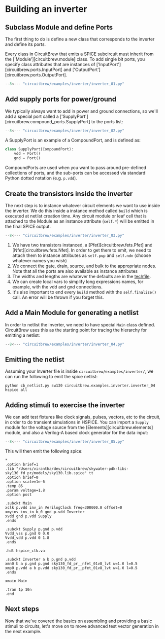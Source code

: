 # Building an inverter

## Subclass Module and define Ports
The first thing to do is define a new class that corresponds to the inverter and
define its ports.

Every class in CircuitBrew that emits a SPICE subcircuit must inherit from the
['Module'][circuitbrew.module] class.  To add single bit ports, you specify
class attributes that are instances of
['InputPort'][circuitbrew.ports.InputPort] and
['OutputPort'][circuitbrew.ports.OutputPort].

``` py linenums="1" title='inverter_01.py'
--8<--- "circuitbrew/examples/inverter/inverter_01.py"
```

## Add supply ports for power/ground
We typically always want to add in power and ground connections, so we'll add
a special port called a ['SupplyPort'][circuitbrew.compound_ports.SupplyPort] to 
the ports list:

``` py linenums="1" title='inverter_02.py'
--8<--- "circuitbrew/examples/inverter/inverter_02.py"
```

A SupplyPort is an example of a CompoundPort, and is defined as:

``` py
class SupplyPort(CompoundPort):
    vdd = Port()
    gnd = Port()
```
CompoundPorts are used when you want to pass around pre-defined collections of ports,
and the sub-ports can be accessed via standard Python dotted notation (e.g. `p.vdd`).

## Create the transistors inside the inverter
The next step is to instance whatever circuit elements we want to use inside the inverter.
We do this inside a instance method called `build` which is executed at netlist creation time.
Any circuit module or leaf cell that is attached to the Module as an instance
attribute (`self.*`) will be emitted in the final SPICE output. 

``` py linenums="1" title='inverter_03.py'
--8<--- "circuitbrew/examples/inverter/inverter_03.py"
```

1. We have two transistors instanced, a [Pfet][circuitbrew.fets.Pfet] and
[Nfet][circuitbrew.fets.Nfet].  In order to get them to emit, we need to attach them 
to instance attributes as `self.pup` and `self.ndn` (choose whatever names you wish)
2. We connect the gate, drain, source, and bulk to the appropriate
nodes. Note that all the ports are also available as instance attributes 
3. The widths and lengths are whatever the defaults are in the
[techfile](../techfiles.md).
4. We can create local vars to simplify long expressions names, for example, with the vdd and gnd connections.  
5. It's also important to end every `build` method with the `self.finalize()` call.  An
error will be thrown if you forget this.

## Add a Main Module for generating a netlist
In order to netlist the inverter, we need to have special `Main` class defined.  CircuitBrew
uses this as the starting point for tracing the hierarchy for emitting a netlist:

``` py linenums="1" title='inverter_04.py'
--8<--- "circuitbrew/examples/inverter/inverter_04.py"
```

## Emitting the netlist
Assuming your Inverter file is inside `circuitbrew/examples/inverter/`, we can 
run the following to emit the spice netlist:

```
python cb_netlist.py sw130 circuitbrew.examples.inverter.inverter_04 hspice all
```

## Adding stimuli to exercise the inverter
We can add test fixtures like clock signals, pulses, vectors, etc to the circuit, 
in order to do transient simulations in HSPICE.  You can import a `Supply` module for the
voltage source from the [Elements][circuitbrew.elements] module, and also a Verilog-A based
clock generator for the data input:

``` py linenums="1" title='inverter_05.py'
--8<--- "circuitbrew/examples/inverter/inverter_05.py"
```

This will then emit the following spice:

``` spice
*
.option brief=1
.lib "/Users/virantha/dev/circuitbrew/skywater-pdk-libs-sky130_fd_pr/models/sky130.lib.spice" tt
.option brief=0
.option scale=1e-6
.temp 85
.param voltage=1.8
.option post

.subckt Main 
xclk p.vdd inv_in VerilogClock freq=300000.0 offset=0
xmyinv inv_in b_0 gnd p.vdd Inverter
xvdd gnd p.vdd Supply
.ends

.subckt Supply p.gnd p.vdd
Vvdd_vss p.gnd 0 0.0
Vvdd_vdd p.vdd 0 1.8
.ends

.hdl hspice_clk.va

.subckt Inverter a b p.gnd p.vdd
xmn0 b a p.gnd p.gnd sky130_fd_pr__nfet_01v8_lvt w=1.0 l=0.5
xmp0 p.vdd a b p.vdd sky130_fd_pr__pfet_01v8_lvt w=1.0 l=0.5
.ends

xmain Main

.tran 1p 10n
.end
```

## Next steps
Now that we've covered the basics on assembling and providing a basic stimuli to circuits, let's 
move on to move advanced test vector generation in the next example.
